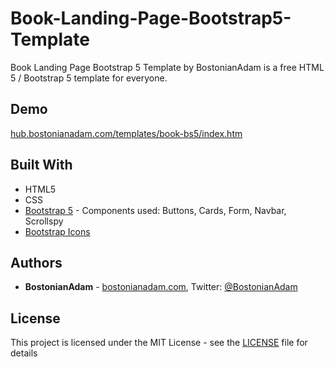 # Book-Landing-Page-Bootstrap5-Template
Book Landing Page Bootstrap 5 Template by BostonianAdam is a free HTML 5 / Bootstrap 5 template for everyone.

## Demo
[hub.bostonianadam.com/templates/book-bs5/index.htm](https://hub.bostonianadam.com/templates/book-bs5/index.htm)

## Built With
* HTML5
* CSS
* [Bootstrap 5](https://getbootstrap.com/) - Components used: Buttons, Cards, Form, Navbar, Scrollspy
* [Bootstrap Icons](https://icons.getbootstrap.com/)

## Authors
* **BostonianAdam** - [bostonianadam.com](https://bostonianadam.com/), Twitter: [@BostonianAdam](https://twitter.com/BostonianAdam)

## License
This project is licensed under the MIT License - see the [LICENSE](LICENSE) file for details
